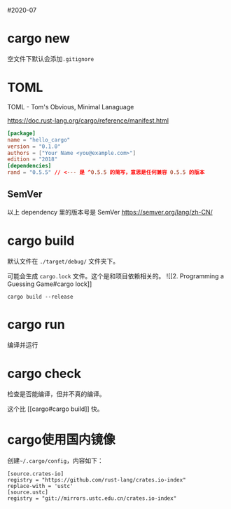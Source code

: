#2020-07

# cargo new
空文件下默认会添加`.gitignore`

# TOML
TOML - Tom's Obvious, Minimal Lanaguage

https://doc.rust-lang.org/cargo/reference/manifest.html

``` toml
[package]
name = "hello_cargo"
version = "0.1.0"
authors = ["Your Name <you@example.com>"]
edition = "2018"
[dependencies]
rand = "0.5.5" // <--- 是 ^0.5.5 的简写，意思是任何兼容 0.5.5 的版本
```

## SemVer
以上 dependency 里的版本号是 SemVer https://semver.org/lang/zh-CN/

# cargo build
默认文件在 `./target/debug/` 文件夹下。

可能会生成 `cargo.lock` 文件。这个是和项目依赖相关的。
![[2. Programming a Guessing Game#cargo lock]]

`cargo build --release`

# cargo run
编译并运行

# cargo check
检查是否能编译，但并不真的编译。

这个比 [[cargo#cargo build]] 快。

# cargo使用国内镜像
创建`~/.cargo/config`，内容如下：
```
[source.crates-io]
registry = "https://github.com/rust-lang/crates.io-index"
replace-with = 'ustc'
[source.ustc]
registry = "git://mirrors.ustc.edu.cn/crates.io-index"
```
